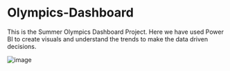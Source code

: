 # Olympics-Dashboard
This is the Summer Olympics Dashboard Project. Here we have used Power BI to create visuals and understand the trends to make the data driven decisions.

![image](https://github.com/user-attachments/assets/122180c0-0a1f-47ed-a4b0-182bc4dcabde)

